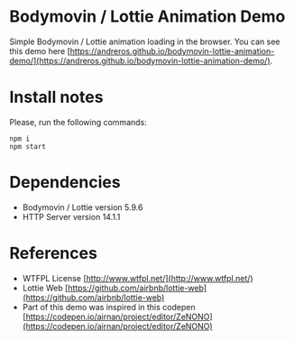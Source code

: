 # Bodymovin / Lottie Animation Demo

Simple Bodymovin / Lottie animation loading in the browser. You can see this demo here [https://andreros.github.io/bodymovin-lottie-animation-demo/](https://andreros.github.io/bodymovin-lottie-animation-demo/).

# Install notes

Please, run the following commands:

```
npm i
npm start
```

# Dependencies

- Bodymovin / Lottie version 5.9.6
- HTTP Server version 14.1.1

# References

- WTFPL License [http://www.wtfpl.net/](http://www.wtfpl.net/)
- Lottie Web [https://github.com/airbnb/lottie-web](https://github.com/airbnb/lottie-web)
- Part of this demo was inspired in this codepen [https://codepen.io/airnan/project/editor/ZeNONO](https://codepen.io/airnan/project/editor/ZeNONO)
